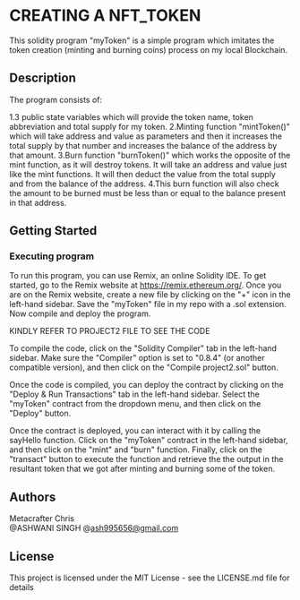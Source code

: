 # CREATING A NFT_TOKEN

This solidity program "myToken" is a simple program which imitates the token creation (minting and burning coins) process on my local Blockchain.

## Description

The program consists of:

1.3 public state variables which will provide the token name, token abbreviation and total supply for my token.
2.Minting function "mintToken()" which will take address and value as parameters and then it increases the total supply by that number and increases the balance of the address by that amount.
3.Burn function "burnToken()" which works the opposite of the mint function, as it will destroy tokens. It will take an address and value just like the mint functions. It will then deduct the value from the total supply and from the balance of the address.
4.This burn function will also check the amount to be burned must be less than or equal to the balance present in that address.

## Getting Started

### Executing program

To run this program, you can use Remix, an online Solidity IDE. To get started, go to the Remix website at https://remix.ethereum.org/. Once you are on the Remix website, create a new file by clicking on the "+" icon in the left-hand sidebar. Save the "myToken" file in my repo with a .sol extension. Now compile and deploy the program.

KINDLY REFER TO PROJECT2 FILE TO SEE THE CODE

To compile the code, click on the "Solidity Compiler" tab in the left-hand sidebar. Make sure the "Compiler" option is set to "0.8.4" (or another compatible version), and then click on the "Compile  project2.sol" button.

Once the code is compiled, you can deploy the contract by clicking on the "Deploy & Run Transactions" tab in the left-hand sidebar. Select the "myToken" contract from the dropdown menu, and then click on the "Deploy" button.

Once the contract is deployed, you can interact with it by calling the sayHello function. Click on the "myToken" contract in the left-hand sidebar, and then click on the "mint" and "burn" function. Finally, click on the "transact" button to execute the function and retrieve the the output in the resultant token that we got after minting and burning some of the token.

## Authors

Metacrafter Chris  
@ASHWANI SINGH
@ash995656@gmail.com


## License

This project is licensed under the MIT License - see the LICENSE.md file for details
